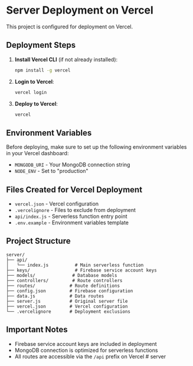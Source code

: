 # Server Deployment on Vercel

This project is configured for deployment on Vercel.

## Deployment Steps

1. **Install Vercel CLI** (if not already installed):
   ```bash
   npm install -g vercel
   ```

2. **Login to Vercel**:
   ```bash
   vercel login
   ```

3. **Deploy to Vercel**:
   ```bash
   vercel
   ```

## Environment Variables

Before deploying, make sure to set up the following environment variables in your Vercel dashboard:

- `MONGODB_URI` - Your MongoDB connection string
- `NODE_ENV` - Set to "production"

## Files Created for Vercel Deployment

- `vercel.json` - Vercel configuration
- `.vercelignore` - Files to exclude from deployment
- `api/index.js` - Serverless function entry point
- `.env.example` - Environment variables template

## Project Structure

```
server/
├── api/
│   └── index.js          # Main serverless function
├── keys/                 # Firebase service account keys
├── models/              # Database models
├── controllers/         # Route controllers
├── routes/             # Route definitions
├── config.json         # Firebase configuration
├── data.js             # Data routes
├── server.js           # Original server file
├── vercel.json         # Vercel configuration
└── .vercelignore       # Deployment exclusions
```

## Important Notes

- Firebase service account keys are included in deployment
- MongoDB connection is optimized for serverless functions
- All routes are accessible via the `/api` prefix on Vercel
#   s e r v e r  
 